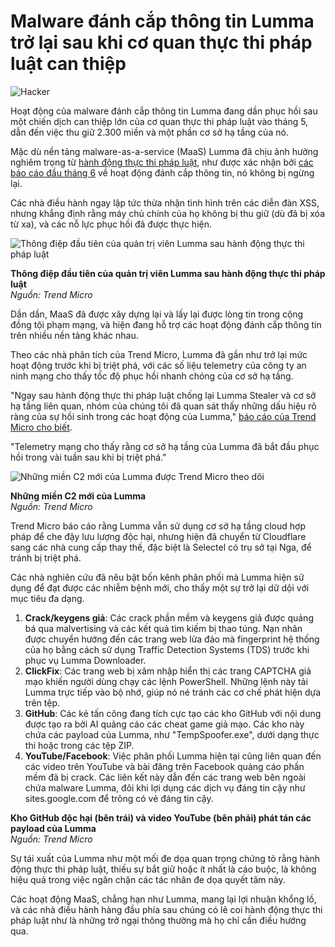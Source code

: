 # Malware đánh cắp thông tin Lumma trở lại sau khi cơ quan thực thi pháp luật can thiệp

![Hacker](https://www.bleepstatic.com/content/hl-images/2025/07/07/hackers.jpg)

Hoạt động của malware đánh cắp thông tin Lumma đang dần phục hồi sau một chiến dịch can thiệp lớn của cơ quan thực thi pháp luật vào tháng 5, dẫn đến việc thu giữ 2.300 miền và một phần cơ sở hạ tầng của nó.

Mặc dù nền tảng malware-as-a-service (MaaS) Lumma đã chịu ảnh hưởng nghiêm trọng từ [hành động thực thi pháp luật](https://www.bleepingcomputer.com/news/security/lumma-infostealer-malware-operation-disrupted-2-300-domains-seized/), như được xác nhận bởi [các báo cáo đầu tháng 6](https://www.bleepingcomputer.com/news/security/russian-market-emerges-as-a-go-to-shop-for-stolen-credentials/) về hoạt động đánh cắp thông tin, nó không bị ngừng lại.

Các nhà điều hành ngay lập tức thừa nhận tình hình trên các diễn đàn XSS, nhưng khẳng định rằng máy chủ chính của họ không bị thu giữ (dù đã bị xóa từ xa), và các nỗ lực phục hồi đã được thực hiện.

![Thông điệp đầu tiên của quản trị viên Lumma sau hành động thực thi pháp luật](https://www.bleepstatic.com/images/news/u/1220909/2025/July/message.jpg)

**Thông điệp đầu tiên của quản trị viên Lumma sau hành động thực thi pháp luật**  
_Nguồn: Trend Micro_

Dần dần, MaaS đã được xây dựng lại và lấy lại được lòng tin trong cộng đồng tội phạm mạng, và hiện đang hỗ trợ các hoạt động đánh cắp thông tin trên nhiều nền tảng khác nhau.

Theo các nhà phân tích của Trend Micro, Lumma đã gần như trở lại mức hoạt động trước khi bị triệt phá, với các số liệu telemetry của công ty an ninh mạng cho thấy tốc độ phục hồi nhanh chóng của cơ sở hạ tầng.

"Ngay sau hành động thực thi pháp luật chống lại Lumma Stealer và cơ sở hạ tầng liên quan, nhóm của chúng tôi đã quan sát thấy những dấu hiệu rõ ràng của sự hồi sinh trong các hoạt động của Lumma," [báo cáo của Trend Micro cho biết](https://www.trendmicro.com/en%5Fus/research/25/g/lumma-stealer-returns.html).

"Telemetry mạng cho thấy rằng cơ sở hạ tầng của Lumma đã bắt đầu phục hồi trong vài tuần sau khi bị triệt phá."

![Những miền C2 mới của Lumma được Trend Micro theo dõi](https://www.bleepstatic.com/images/news/u/1220909/2025/July/c2.jpg)

**Những miền C2 mới của Lumma**  
_Nguồn: Trend Micro_

Trend Micro báo cáo rằng Lumma vẫn sử dụng cơ sở hạ tầng cloud hợp pháp để che đậy lưu lượng độc hại, nhưng hiện đã chuyển từ Cloudflare sang các nhà cung cấp thay thế, đặc biệt là Selectel có trụ sở tại Nga, để tránh bị triệt phá.

Các nhà nghiên cứu đã nêu bật bốn kênh phân phối mà Lumma hiện sử dụng để đạt được các nhiễm bệnh mới, cho thấy một sự trở lại dữ dội với mục tiêu đa dạng.

1. **Crack/keygens giả**: Các crack phần mềm và keygens giả được quảng bá qua malvertising và các kết quả tìm kiếm bị thao túng. Nạn nhân được chuyển hướng đến các trang web lừa đảo mà fingerprint hệ thống của họ bằng cách sử dụng Traffic Detection Systems (TDS) trước khi phục vụ Lumma Downloader.
2. **ClickFix**: Các trang web bị xâm nhập hiển thị các trang CAPTCHA giả mạo khiến người dùng chạy các lệnh PowerShell. Những lệnh này tải Lumma trực tiếp vào bộ nhớ, giúp nó né tránh các cơ chế phát hiện dựa trên tệp.
3. **GitHub**: Các kẻ tấn công đang tích cực tạo các kho GitHub với nội dung được tạo ra bởi AI quảng cáo các cheat game giả mạo. Các kho này chứa các payload của Lumma, như "TempSpoofer.exe", dưới dạng thực thi hoặc trong các tệp ZIP.
4. **YouTube/Facebook**: Việc phân phối Lumma hiện tại cũng liên quan đến các video trên YouTube và bài đăng trên Facebook quảng cáo phần mềm đã bị crack. Các liên kết này dẫn đến các trang web bên ngoài chứa malware Lumma, đôi khi lợi dụng các dịch vụ đáng tin cậy như sites.google.com để trông có vẻ đáng tin cậy.

**Kho GitHub độc hại (bên trái) và video YouTube (bên phải) phát tán các payload của Lumma**  
_Nguồn: Trend Micro_

Sự tái xuất của Lumma như một mối đe dọa quan trọng chứng tỏ rằng hành động thực thi pháp luật, thiếu sự bắt giữ hoặc ít nhất là cáo buộc, là không hiệu quả trong việc ngăn chặn các tác nhân đe dọa quyết tâm này.

Các hoạt động MaaS, chẳng hạn như Lumma, mang lại lợi nhuận khổng lồ, và các nhà điều hành hàng đầu phía sau chúng có lẽ coi hành động thực thi pháp luật như là những trở ngại thông thường mà họ chỉ cần điều hướng qua.